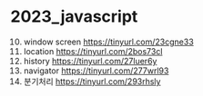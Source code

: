 # 2023_javascript

10. window screen https://tinyurl.com/23cgne33
11. location https://tinyurl.com/2bos73cl
12. history https://tinyurl.com/27luer6y
13. navigator https://tinyurl.com/277wrl93
14. 분기처리 https://tinyurl.com/293rhsly
